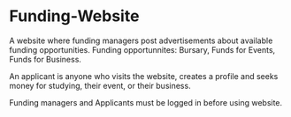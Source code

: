 # Funding-Website

A website where funding managers post advertisements about available funding opportunities. 
Funding opportunnites: Bursary, Funds for Events, Funds for Business.

An applicant is anyone who visits the website, creates a profile and seeks money for studying, their event, or their business.

Funding managers and Applicants must be logged in before using website.
